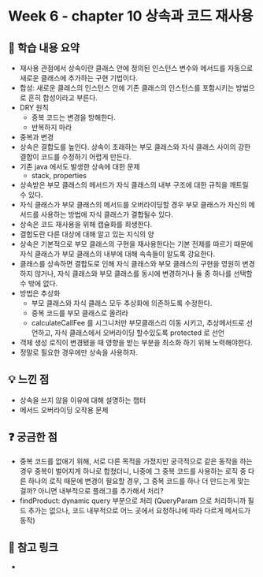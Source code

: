 # Week 6 - chapter 10 상속과 코드 재사용

## 📌 학습 내용 요약
- 재사용 관점에서 상속이란 클래스 안에 정의된 인스턴스 변수와 메서드를 자동으로 새로운 클래스에 추가하는 구현 기법이다.
- 합성: 새로운 클래스의 인스턴스 안에 기존 클래스의 인스턴스를 포함시키는 방법으로 흔히 합성이라고 부른다.
- DRY 원칙
  - 중복 코드는 변경을 방해한다.
  - 반복하지 마라
- 중복과 변경
- 상속은 결합도를 높인다. 상속이 초래하는 부모 클래스와 자식 클래스 사이의 강한 결합이 코드를 수정하기 어렵게 만든다.
- 기존 java 에서도 발생한 상속에 대한 문제
  - stack, properties
- 상속받은 부모 클래스의 메서드가 자식 클래스의 내부 구조에 대한 규칙을 깨트릴 수 있다.
- 자식 클래스가 부모 클래스의 메서드를 오버라이딩할 경우 부모 클래스가 자신의 메서드를 사용하는 방법에 자식 클래스가 결합될수 있다.
- 상속은 코드 재사용을 위해 캡슐화를 희생한다.
- 결합도란 다른 대상에 대해 알고 있는 지식의 양
- 상속은 기본적으로 부모 클래스의 구현을 재사용한다는 기본 전제를 따르기 때문에 자식 클래스가 부모 클래스의 내부에 대해 속속들이 알도록 강요한다.
- 클래스를 상속하면 결합도로 인해 자식 클래스와 부모 클래스의 구현을 영원히 변경하지 않거나, 자식 클래스와 부모 클래스를 동시에 변경하거나 둘 중 하나를 선택할 수 밖에 없다.
- 방법은 추상화
  - 부모 클래스와 자식 클래스 모두 추상화에 의존하도록 수정한다.
  - 중복 코드를 부모 클래스로 올려라
  - calculateCallFee 를 시그니처만 부모클래스리 이동 시키고, 추상메서드로 선언하고, 자식 클래스에서 오버라이딩 할수있도록 protected 로 선언
- 객체 생성 로직이 변경됐을 때 영향을 받는 부분을 최소화 하기 위해 노력해야한다.
- 정말로 필요한 경우에만 상속을 사용하자.

## 💡 느낀 점
- 상속을 쓰지 않을 이유에 대해 설명하는 챕터
- 메서드 오버라이딩 오작용 문제

## ❓ 궁금한 점
- 중복 코드를 없애기 위해, 서로 다른 목적을 가졌지만 궁극적으로 같은 동작을 하는 경우 중복이 벌어지게 하나로 합쳤더니,
나중에 그 중복 코드를 사용하는 로직 중 다른 하나의 로직 때문에 변경이 필요할 경우, 
그 중복 코드를 하나 더 만드는게 맞는걸까? 아니면 내부적으로 플래그를 추가해서 처리?
 - findProduct: dynamic query 부분으로 처리 (QueryParam 으로 처리하니까 필드 추가는 없으나, 코드 내부적으로 어느 곳에서 요청하냐에 따라 다르게 메서드가 동작)

## 🔗 참고 링크
- 
